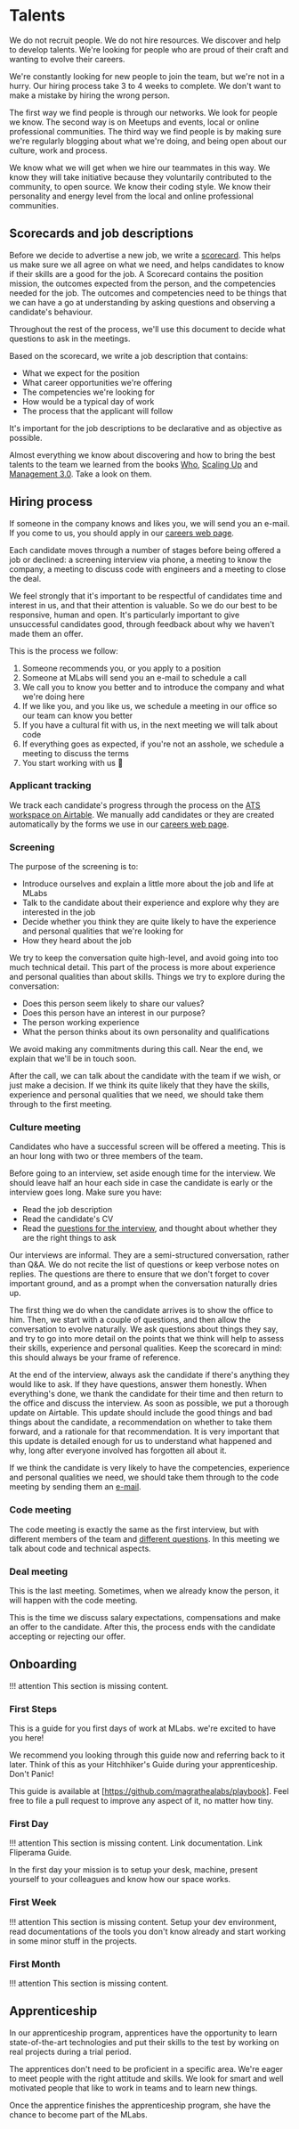 # Talents

We do not recruit people. We do not hire resources. We discover and help to develop talents. We're looking for people who are proud of their craft and wanting to evolve their careers.

We're constantly looking for new people to join the team, but we're not in a hurry. Our hiring process take 3 to 4 weeks to complete.  We don't want to make a mistake by hiring the wrong person.

The first way we find people is through our networks. We look for people we know. The second way is on Meetups and events, local or online professional communities. The third way we find people is by making sure we're regularly blogging about what we're doing, and being open about our culture, work and process.

We know what we will get when we hire our teammates in this way. We know they will take initiative because they voluntarily contributed to the community, to open source. We know their coding style. We know their personality and energy level from the local and online  professional communities.

## Scorecards and job descriptions

Before we decide to advertise a new job, we write a [scorecard](https://hbr.org/2016/02/a-scorecard-for-making-better-hiring-decisions). This helps us make sure we all agree on what we need, and helps candidates to know if their skills are a good for the job. A Scorecard contains the position mission, the outcomes expected from the person, and the competencies needed for the job. The outcomes and competencies need to be things that we can have a go at understanding by asking questions and observing a candidate's behaviour.

Throughout the rest of the process, we'll use this document to decide what questions to ask in the meetings.

Based on the scorecard, we write a job description that contains:

* What we expect for the position
* What career opportunities we're offering
* The competencies we're looking for
* How would be a typical day of work
* The process that the applicant will follow

It's important for the job descriptions to be declarative and as objective as possible.

Almost everything we know about discovering and how to bring the best talents to the team we learned from the books [Who](https://www.goodreads.com/book/show/4989687-who), [Scaling Up](https://www.goodreads.com/book/show/22212880-scaling-up) and [Management 3.0](https://www.goodreads.com/book/show/10210821-management-3-0). Take a look on them.

## Hiring process

If someone in the company knows and likes you, we will send you an e-mail. If you come to us, you should apply in our [careers web page](http://www.magrathealabs.com/careers/).

Each candidate moves through a number of stages before being offered a job or declined: a screening interview via phone, a meeting to know the company, a meeting to discuss code with engineers and a meeting to close the deal.

We feel strongly that it's important to be respectful of candidates time and interest in us, and that their attention is valuable. So we do our best to be responsive, human and open. It's particularly important to give unsuccessful candidates good, through feedback about why we haven't made them an offer.

This is the process we follow:

1. Someone recommends you, or you apply to a position
2. Someone at MLabs will send you an e-mail to schedule a call
3. We call you to know you better and to introduce the company and what we're doing here
4. If we like you, and you like us, we schedule a meeting in our office so our team can know you better
5. If you have a cultural fit with us, in the next meeting we will talk about code
6. If everything goes as expected, if you're not an asshole, we schedule a meeting to discuss the terms
7. You start working with us 🎉

### Applicant tracking

We track each candidate's progress through the process on the [ATS workspace on Airtable](https://airtable.com/tblDPnrrwTu2qHsQR/viwBgGEWMFGPCeyoT). We manually add candidates or they are created automatically by the forms we use in our [careers web page](http://www.magrathealabs.com/careers/).

### Screening

The purpose of the screening is to:

* Introduce ourselves and explain a little more about the job and life at MLabs
* Talk to the candidate about their experience and explore why they are interested in the job
* Decide whether you think they are quite likely to have the experience and personal qualities that we're looking for
*  How they heard about the job

We try to keep the conversation quite high-level, and avoid going into too much technical detail. This part of the process is more about experience and personal qualities than about skills. Things we try to explore during the conversation:

* Does this person seem likely to share our values?
* Does this person have an interest in our purpose?
* The person working experience
* What the person thinks about its own personality and qualifications

We avoid making any commitments during this call. Near the end, we explain that we'll be in touch soon.

After the call, we can talk about the candidate with the team if we wish, or just make a decision. If we think its quite likely that they have the skills, experience and personal qualities that we need, we should take them through to the first meeting.

### Culture meeting

Candidates who have a successful screen will be offered a meeting. This is an hour long with two or three members of the team.

Before going to an interview, set aside enough time for the interview. We should leave half an hour each side in case the candidate is early or the interview goes long. Make sure you have:

* Read the job description
* Read the candidate's CV
* Read the [questions for the interview](https://docs.google.com/document/d/122snZj5ya9aEmMAenR_8nDszMRFvJM-1ih0rQ4L6gHY/edit), and thought about whether they are the right things to ask

Our interviews are informal. They are a semi-structured conversation, rather than Q&A. We do not recite the list of questions or keep verbose notes on replies. The questions are there to ensure that we don't forget to cover important ground, and as a prompt when the conversation naturally dries up.

The first thing we do when the candidate arrives is to show the office to him. Then, we start with a couple of questions, and then allow the conversation to evolve naturally. We ask questions about things they say, and try to go into more detail on the points that we think will help to assess their skills, experience and personal qualities. Keep the scorecard in mind: this should always be your frame of reference.

At the end of the interview, always ask the candidate if there's anything they would like to ask. If they have questions, answer them honestly. When everything's done, we thank the candidate for their time and then return to the office and discuss the interview. As soon as possible, we put a thorough update on Airtable. This update should include the good things and bad things about the candidate, a recommendation on whether to take them forward, and a rationale for that recommendation. It is very important that this update is detailed enough for us to understand what happened and why, long after everyone involved has forgotten all about it.

If we think the candidate is very likely to have the competencies, experience and personal qualities we need, we should take them through to the code meeting by sending them an [e-mail](https://docs.google.com/document/d/122snZj5ya9aEmMAenR_8nDszMRFvJM-1ih0rQ4L6gHY/edit).

### Code meeting

The code meeting is exactly the same as the first interview, but with different members of the team and [different questions](https://docs.google.com/document/d/122snZj5ya9aEmMAenR_8nDszMRFvJM-1ih0rQ4L6gHY/edit). In this meeting we talk about code and technical aspects.

### Deal meeting

This is the last meeting. Sometimes, when we already know the person, it will happen with the code meeting.

This is the time we discuss salary expectations, compensations and make an offer to the candidate. After this, the process ends with the candidate accepting or rejecting our offer.

## Onboarding

!!! attention
    This section is missing content.

### First Steps

This is a guide for you first days of work at MLabs. we're excited to have you here!

We recommend you looking through this guide now and referring back to it later. Think of this as your Hitchhiker's Guide during your apprenticeship. Don't Panic!

This guide is available at [https://github.com/magrathealabs/playbook]. Feel free to file a pull request to improve any aspect of it, no matter how tiny.

### First Day

!!! attention
    This section is missing content. Link documentation. Link Fliperama Guide.

In the first day your mission is to setup your desk, machine, present yourself to your colleagues and know how our space works.

### First Week

!!! attention
    This section is missing content. Setup your dev environment, read documentations of the tools you don't know already and start working in some minor stuff in the projects.

### First Month

!!! attention
    This section is missing content.

## Apprenticeship

In our apprenticeship program, apprentices have the opportunity to learn state-of-the-art technologies and put their skills to the test by working on real projects during a trial period.

The apprentices don't need to be proficient in a specific area. We're eager to meet people with the right attitude and skills. We look for smart and well motivated people that like to work in teams and to learn new things.

Once the apprentice finishes the apprenticeship program, she have the chance to become part of the MLabs.
